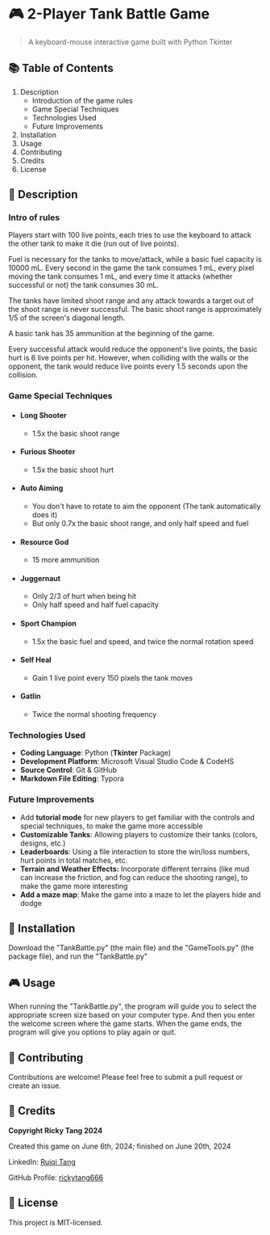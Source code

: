 # 🎮 2-Player Tank Battle Game

> A keyboard-mouse interactive game built with Python Tkinter



## 📚 Table of Contents

1. Description
   - Introduction of the game rules
   - Game Special Techniques
   - Technologies Used
   - Future Improvements
2. Installation
3. Usage
4. Contributing
5. Credits
6. License

## 📝 Description

### Intro of rules

Players start with 100 live points, each tries to use the keyboard to attack the other tank to make it die (run out of live points). 

Fuel is necessary for the tanks to move/attack, while a basic fuel capacity is 10000 mL. Every second in the game the tank consumes 1 mL, every pixel moving the tank consumes 1 mL, and every time it attacks (whether successful or not) the tank consumes 30 mL.

The tanks have limited shoot range and any attack towards a target out of the shoot range is never successful. The basic shoot range is approximately 1/5 of the screen's diagonal length.

A basic tank has 35 ammunition at the beginning of the game.

Every successful attack would reduce the opponent's live points, the basic hurt is 6 live points per hit. However, when colliding with the walls or the opponent, the tank would reduce live points every 1.5 seconds upon the collision.

### Game Special Techniques

- #### Long Shooter 

  - 1.5x the basic shoot range

- #### Furious Shooter

  - 1.5x the basic shoot hurt

- #### Auto Aiming

  - You don't have to rotate to aim the opponent (The tank automatically does it)
  - But only 0.7x the basic shoot range, and only half speed and fuel

- #### Resource God

  - 15 more ammunition

- #### Juggernaut

  - Only 2/3 of hurt when being hit
  - Only half speed and half fuel capacity

- #### Sport Champion

  - 1.5x the basic fuel and speed, and twice the normal rotation speed

- #### Self Heal

  - Gain 1 live point every 150 pixels the tank moves

- #### Gatlin

  - Twice the normal shooting frequency

### Technologies Used

- **Coding Language**: Python (**Tkinter** Package)
- **Development Platform**: Microsoft Visual Studio Code & CodeHS
- **Source Control**: Git & GitHub
- **Markdown File Editing**: Typora


### Future Improvements

- Add **tutorial mode** for new players to get familiar with the controls and special techniques, to make the game more accessible
- **Customizable Tanks**: Allowing players to customize their tanks (colors, designs, etc.)
- **Leaderboards**: Using a file interaction to store the win/loss numbers, hurt points in total matches, etc.
- **Terrain and Weather Effects:** Incorporate different terrains (like mud can increase the friction, and fog can reduce the shooting range), to make the game more interesting
- **Add a maze map**: Make the game into a maze to let the players hide and dodge

## 💾 Installation

Download the "TankBattle.py" (the main file) and the "GameTools.py" (the package file), and run the "TankBattle.py"

## 🎮 Usage

When running the "TankBattle.py", the program will guide you to select the appropriate screen size based on your computer type. And then you enter the welcome screen where the game starts. When the game ends, the program will give you options to play again or quit.


## 🤝 Contributing

Contributions are welcome! Please feel free to submit a pull request or create an issue.

## 👤 Credits

**Copyright Ricky Tang 2024**

Created this game on June 6th, 2024; finished on June 20th, 2024

LinkedIn: [Ruiqi Tang](https://www.linkedin.com/in/ruiqi-tang-04a16a2a2/) 

GitHub Profile: [rickytang666](https://github.com/rickytang666)

## 📑 License

This project is MIT-licensed.
